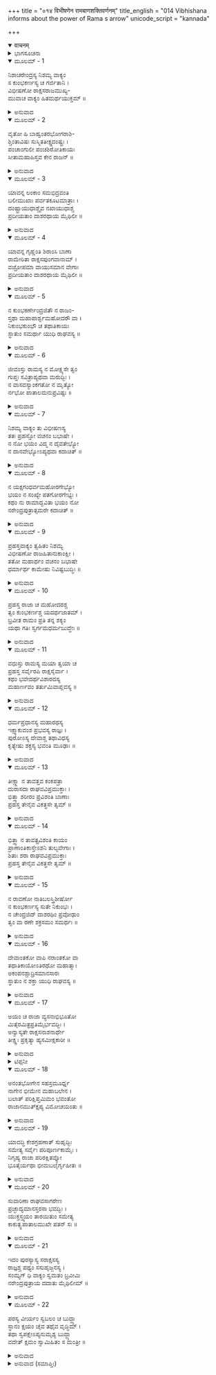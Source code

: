 +++
title = "०१४ विभीषणेन रामबाणशक्तिवर्णनम्"
title_english = "014 Vibhishana informs about the power of Rama s arrow"
unicode_script = "kannada"

+++
<details open><summary>वाचनम्</summary>

<div class="audioEmbed"  caption="श्रीराम-हरिसीताराममूर्ति-घनपाठिभ्यां वचनम्" src="https://archive.org/download/Ramayana-recitation-Sriram-harisItArAmamUrti-Ghanapaati-v2/Kanda_6/Kanda_6_YK-014-Vibhishana_informs_about_the_power_of_Rama_s_arrow.mp3"></div>
</details>



<details><summary>ಭಾಗಸೂಚನಾ</summary>

ವಿಭೀಷಣನು ರಾಮನನ್ನು ಅಜೇಯನೆಂದು ತಿಳಿಸಿ, ಅವನಿಗೆ ಸೀತೆಯನ್ನು ಮರಳಿಸಲು ಸಮ್ಮತಿಸುವುದು
</details>

<details open><summary>ಮೂಲಮ್ - 1</summary>

ನಿಶಾಚರೇಂದ್ರಸ್ಯ ನಿಶಮ್ಯ ವಾಕ್ಯಂ  
ಸ ಕುಂಭಕರ್ಣಸ್ಯ ಚ ಗರ್ಜಿತಾನಿ ।  
ವಿಭೀಷಣೋ ರಾಕ್ಷಸರಾಜಮುಖ್ಯ-  
ಮುವಾಚ ವಾಕ್ಯಂ ಹಿತಮರ್ಥಯುಕ್ತಮ್ ॥
</details>

<details><summary>ಅನುವಾದ</summary>

ರಾಕ್ಷಸರಾಜ ರಾವಣನ ಈ ಮಾತನ್ನು ಮತ್ತು ಕುಂಭಕರ್ಣನ ಗರ್ಜನೆಯನ್ನು ಕೇಳಿ ವಿಭೀಷಣನು ರಾವಣನಲ್ಲಿ ಹೀಗೆ ಸಾರ್ಥಕ ಮತ್ತು ಹಿತಕರ ಮಾತನ್ನು ಹೇಳಿದನು.॥1॥
</details>

<details open><summary>ಮೂಲಮ್ - 2</summary>

ವೃತೋ ಹಿ ಬಾಹ್ವಂತರಭೋಗರಾಶಿ-  
ಶ್ಚಿಂತಾವಿಷಃ ಸುಸ್ಮಿತತೀಕ್ಷ್ಣದಂಷ್ಟ್ರಃ ।  
ಪಂಚಾಂಗುಲೀ ಪಂಚಶಿರೋತಿಕಾಯಃ  
ಸೀತಾಮಹಾಹಿಸ್ತವ ಕೇನ ರಾಜನ್ ॥
</details>

<details><summary>ಅನುವಾದ</summary>

ರಾಜನೇ! ಸೀತೆ ಎಂಬ ವಿಶಾಲಕಾಯ ಮಹಾ ಸರ್ಪವನ್ನು ಯಾರು ನಿಮ್ಮ ಕುತ್ತಿಗೆ ಕಟ್ಟಿದರು? ಆಕೆಯ ಹೃದಯದ ಭಾಗವೇ ಆ ಸರ್ಪದ ಶರೀರವಾಗಿದೆ, ಚಿಂತೆಯೇ ವಿಷವಾಗಿದೆ, ಸುಂದರ ಮುಗುಳ್ನಗೆಯೇ ತೀಕ್ಷ್ಣವಾದ ದಾಡೆಯಾಗಿದೆ, ಪ್ರತಿಯೊಂದು ಕೈಯ ಐದೈದು ಬೆರಳುಗಳೇ ಆ ಸರ್ಪದ ಐದು ಹೆಡೆಗಳಾಗಿವೆ.॥2॥
</details>

<details open><summary>ಮೂಲಮ್ - 3</summary>

ಯಾವನ್ನ ಲಂಕಾಂ ಸಮಭಿದ್ರವಂತಿ  
ಬಲೀಮುಖಾಃ  ಪರ್ವತಕೂಟಮಾತ್ರಾಃ ।  
ದಂಷ್ಟ್ರಾಯುಧಾಶ್ಚೈವ ನಖಾಯುಧಾಶ್ಚ  
ಪ್ರದೀಯತಾಂ ದಾಶರಥಾಯ ಮೈಥಿಲೀ ॥
</details>

<details><summary>ಅನುವಾದ</summary>

ಹಲ್ಲು ಮತ್ತು ಉಗುರುಗಳೇ ಆಯುಧವುಳ್ಳ ಪರ್ವತ ಶಿಖರದಂತೆ ಎತ್ತರವಾದ ವಾನರು ಲಂಕೆಯನ್ನು ಆಕ್ರಮಿಸುವ ಮೊದಲೇ ನೀವು ದಶರಥನಂದನ ಶ್ರೀರಾಮನ ಕೈಗೆ ಸೀತೆಯನ್ನು ಒಪ್ಪಿಸಿಬಿಡಿರಿ.॥3॥
</details>

<details open><summary>ಮೂಲಮ್ - 4</summary>

ಯಾವನ್ನ ಗೃಹ್ಣಂತಿ ಶಿರಾಂಸಿ ಬಾಣಾ  
ರಾಮೇರಿತಾ  ರಾಕ್ಷಸಪುಂಗವಾನಾಮ್ ।  
ವಜ್ರೋಪಮಾ ವಾಯುಸಮಾನ ವೇಗಾಃ  
ಪ್ರದೀಯತಾಂ ದಾಶರಥಾಯ ಮೈಥಿಲೀ ॥
</details>

<details><summary>ಅನುವಾದ</summary>

ಶ್ರೀರಾಮಚಂದ್ರನು ಪ್ರಯೋಗಿಸಿದ ವಾಯುವಿನಂತೆ ವೇಗಶಾಲಿ ಹಾಗೂ ವಜ್ರತುಲ್ಯ ಬಾಣಗಳು ರಾಕ್ಷಸ ಶಿರೋಮಣಿಗಳ ತಲೆಯನ್ನು ತರಿಯುವ ಮೊದಲೇ ನೀವು ದಶರಥನಂದನ ಶ್ರೀರಾಮನ ಸೇವೆಯಲ್ಲಿ ಸೀತೆಯನ್ನು ಸಮರ್ಪಿಸಿ ಬಿಡಿರಿ.॥4॥
</details>

<details open><summary>ಮೂಲಮ್ - 5</summary>

ನ ಕುಂಭಕರ್ಣೇಂದ್ರಜಿತೌ ನ ರಾಜಂ-  
ಸ್ತಥಾ ಮಹಾಪಾರ್ಶ್ವಮಹೋದರೌ ವಾ ।  
ನಿಕುಂಭಕುಂಭೌ ಚ ತಥಾತಿಕಾಯಃ  
ಸ್ಥಾತುಂ ಸಮರ್ಥಾ ಯುಧಿ ರಾಘವಸ್ಯ ॥
</details>

<details><summary>ಅನುವಾದ</summary>

ರಾಜನೇ! ಈ ಕುಂಭಕರ್ಣ, ಇಂದ್ರಜಿತ್ತು, ಮಹಾಪಾರ್ಶ್ವ, ಮಹೋದರ, ನಿಕುಂಭ, ಕುಂಭ ಮತ್ತು ಅತಿಕಾಯ - ಇವರು ಯಾರೂ ಸಮರಾಂಗಣದಲ್ಲಿ ಶ್ರೀರಾಮನ ಎದುರಿಗೆ ನಿಲ್ಲಲಾರರು.॥5॥
</details>

<details open><summary>ಮೂಲಮ್ - 6</summary>

ಜೀವಂಸ್ತು ರಾಮಸ್ಯ ನ ಮೋಕ್ಷ್ಯಸೇ ತ್ವಂ  
ಗುಪ್ತಃ ಸವಿತ್ರಾಪ್ಯಥವಾ ಮರುದ್ಭಿಃ ।  
ನ ವಾಸವಸ್ಯಾಂಕಗತೋ ನ ಮೃತ್ಯೋ  
ರ್ನಭೋ ಪಾತಾಲಮನುಪ್ರವಿಷ್ಟಃ ॥
</details>

<details><summary>ಅನುವಾದ</summary>

ಸೂರ್ಯ ಅಥವಾ ವಾಯ ನಿಮ್ಮನ್ನು ರಕ್ಷಿಸಿದರೂ, ಇಂದ್ರ ಇಲ್ಲವೇ ಯಮನು ನಿಮ್ಮನ್ನು ಉಡಿಯಲ್ಲಿ ಅಡಗಿಸಿಕೊಂಡರೂ, ಅಥವಾ ನೀವು ಆಕಾಶ-ಪಾತಾಳದಲ್ಲಿ ನುಗ್ಗಿಹೋದರೂ ಶ್ರೀರಾಮನ ಕೈಯಿಂದ ಬದುಕಿ ಇರಲಾರಿರಿ.॥6॥
</details>

<details open><summary>ಮೂಲಮ್ - 7</summary>

ನಿಶಮ್ಯ ವಾಕ್ಯಂ ತು ವಿಭೀಷಣಸ್ಯ  
ತತಃ ಪ್ರಹಸ್ತೋ ವಚನಂ ಬಭಾಷೇ ।  
ನ ನೋ ಭಯಂ ವಿದ್ಮ ನ ದೈವತೇಭ್ಯೋ  
ನ ದಾನವೇಭ್ಯೋಽಪ್ಯಥವಾ ಕದಾಚಿತ್ ॥
</details>

<details><summary>ಅನುವಾದ</summary>

ವಿಭೀಷಣನ ಈ ಮಾತನ್ನುಕೇಳಿ ಪ್ರಹಸ್ತನು ಹೇಳಿದನು - ನಾವು ದೇವತೆಗಳಿಗೆ ಅಥವಾ ದಾನವರಿಗೆ ಹೆದರುವುದಿಲ್ಲ. ಭಯ ಎಂಬುದು ಏನೆಂದೇ ನಾವು ತಿಳಿಯುವುದಿಲ್ಲ.॥7॥
</details>

<details open><summary>ಮೂಲಮ್ - 8</summary>

ನ ಯಕ್ಷಗಂಧರ್ವಮಹೋರಗೇಭ್ಯೋ  
ಭಯಂ ನ ಸಂಖ್ಯೇ  ಪತಗೋರಗೇಭ್ಯಃ ।  
ಕಥಂ ನು ರಾಮಾದ್ಭವಿತಾ ಭಯಂ ನೋ  
ನರೇಂದ್ರಪುತ್ರಾತ್ಸಮರೇ ಕದಾಚಿತ್ ॥
</details>

<details><summary>ಅನುವಾದ</summary>

ಯುದ್ಧದಲ್ಲಿ ನಮಗೆ ಯಕ್ಷರಿಂದ, ಗಂಧರ್ವರಿಂದ, ದೊಡ್ಡ ದೊಡ್ಡ ನಾಗಗಳಿಂದ, ಪಕ್ಷಿಗಳಿಂದ, ಸರ್ಪಗಳಿಂದ ಭಯವೇ ಇಲ್ಲದಿರುವಾಗ ಸಮರಾಂಗಣದಲ್ಲಿ ರಾಜಕುಮಾರ ರಾಮ ನಿಂದ ಹೇಗೆ ಭಯ ಇರುವುದು.॥8॥
</details>

<details open><summary>ಮೂಲಮ್ - 9</summary>

ಪ್ರಹಸ್ತವಾಕ್ಯಂ ತ್ವಹಿತಂ ನಿಶಮ್ಯ  
ವಿಭೀಷಣೋ ರಾಜಹಿತಾನುಕಾಂಕ್ಷೀ ।  
ತತೋ ಮಹಾರ್ಥಂ ವಚನಂ ಬಭಾಷೇ  
ಧರ್ಮಾರ್ಥ ಕಾಮೇಷು ನಿವಿಷ್ಟಬುದ್ಧಿಃ ॥
</details>

<details><summary>ಅನುವಾದ</summary>

ವಿಭೀಷಣನು ರಾಜಾ ರಾವಣನ ನಿಜವಾದ ಹಿತೈಷಿಯಾಗಿದ್ದನು. ಅವನ ಬುದ್ಧಿಯು ಧರ್ಮ, ಅರ್ಥ ಮತ್ತು ಕಾಮ ಇವುಗಳಲ್ಲಿ ಚೆನ್ನಾಗಿ ಪರಿಣಿತವಾಗಿತ್ತು. ಅವನು ಪ್ರಹಸ್ತನ ಅಹಿತಕರ ಮಾತನ್ನು ಕೇಳಿ, ಹೀಗೆ ಮಹಾನ್ ಅರ್ಥಯುಕ್ತ ಮಾತನ್ನು ಹೇಳಿದನು.॥9॥
</details>

<details open><summary>ಮೂಲಮ್ - 10</summary>

ಪ್ರಹಸ್ತ ರಾಜಾ ಚ ಮಹೋದರಶ್ಚ  
ತ್ವಂ ಕುಂಭಕರ್ಣಶ್ಚ ಯದರ್ಥಜಾತಮ್ ।  
ಬ್ರವೀತ ರಾಮಂ ಪ್ರತಿ ತನ್ನ ಶಕ್ಯಂ  
ಯಥಾ ಗತಿಃ ಸ್ವರ್ಗಮಧರ್ಮಬುದ್ಧೇಃ ॥
</details>

<details><summary>ಅನುವಾದ</summary>

ಪ್ರಹಸ್ತನೇ! ಮಹಾರಾಜ ರಾವಣ, ಮಹೋದರ, ನೀನು ಮತ್ತು ಕುಂಭಕರ್ಣ-ಶ್ರೀರಾಮನ ಕುರಿತು ಹೇಳುತ್ತಿರುವುದೆಲ್ಲ ನಿಮ್ಮಿಂದ ಮಾಡಲಾಗುವುದಿಲ್ಲ. ಪಾಪಾತ್ಮನು ಸ್ವರ್ಗಕ್ಕೆ ಹೋಗಲಾರನು, ಅದರಂತೆ ಇದಾಗಿದೆ.॥10॥
</details>

<details open><summary>ಮೂಲಮ್ - 11</summary>

ವಧುಸ್ತು ರಾಮಸ್ಯ ಮಯಾ ತ್ವಯಾ ಚ  
ಪ್ರಹಸ್ತ ಸರ್ವೈರಪಿ ರಾಕ್ಷಸೈರ್ವಾ ।  
ಕಥಂ ಭವೇದರ್ಥವಿಶಾರದಸ್ಯ  
ಮಹಾರ್ಣವಂ ತರ್ತುಮಿವಾಪ್ಲವಸ್ಯ ॥
</details>

<details><summary>ಅನುವಾದ</summary>

ಪ್ರಹಸ್ತನೇ! ಶ್ರೀರಾಮನು ಅರ್ಥವಿಶಾರದನಾಗಿದ್ದಾನೆ. ಎಲ್ಲ ಕಾರ್ಯ ಸಾಧನಗಳಲ್ಲಿ ಕುಶಲನಾಗಿದ್ದಾನೆ. ಹಡಗು ಅಥವಾ ದೋಣಿಯಿಲ್ಲದೆ ಯಾರೂ ಮಹಾಸಾಗರವನ್ನು ದಾಟಲಾರನೋ, ಹಾಗೆಯೇ ನನ್ನಿಂದ, ನಿನ್ನಿಂದ ಅಥವಾ ಸಮಸ್ತ ರಾಕ್ಷಸ ರಿಂದಲೂ ಕೂಡ ರಾಮನನ್ನು ವಧಿಸುವುದು ಹೇಗೆ ಸಾಧ್ಯವಿದೆ.॥11॥
</details>

<details open><summary>ಮೂಲಮ್ - 12</summary>

ಧರ್ಮಪ್ರಧಾನಸ್ಯ ಮಹಾರಥಸ್ಯ  
ಇಕ್ಷ್ವಾಕುವಂಶ ಪ್ರಭವಸ್ಯ ರಾಜ್ಞಃ ।  
ಪುರೋಽಸ್ಯ ದೇವಾಶ್ಚ ತಥಾವಿಧಸ್ಯ  
ಕೃತ್ಯೇಷು ಶಕ್ತಸ್ಯ ಭವಂತಿ ಮೂಢಾಃ ॥
</details>

<details><summary>ಅನುವಾದ</summary>

ಶ್ರೀರಾಮನು ಧರ್ಮವನ್ನು ಪ್ರಧಾನವಸ್ತುವೆಂದು ತಿಳಿಯುತ್ತಾನೆ. ಅವನು ಇಕ್ಷ್ವಾಕುಕುಲದಲ್ಲಿ ಪ್ರಾದುರ್ಭವಿಸಿರುವನು. ಅವನು ಎಲ್ಲ ಕಾರ್ಯಗಳನ್ನು ನೆರವೇರಿಸಲು ಸಮರ್ಥ ಮತ್ತು ಮಹಾರಥೀ ವೀರನಾಗಿದ್ದಾನೆ. (ಅವನು ವಿರಾಧ, ಕಬಂಧ, ವಾಲಿಯಂತಹ ವೀರರನ್ನು ಲೀಲಾಜಾಲವಾಗಿ ಯಮಲೋಕಕ್ಕೆ ಅಟ್ಟಿ ಬಿಟ್ಟಿರುವನು.) ಇಂತಹ ಪ್ರಸಿದ್ಧ ಪರಾಕ್ರಮಿ ರಾಜಾ ಶ್ರೀರಾಮನಿಗೆ ಇದಿರಾದರೆ ದೇವತೆಗಳೂ ಕೂಡ ತಮ್ಮ ಉದ್ಧಟತನ ಮರೆತುಬಿಡುವರು. (ಹಾಗಿರುವಾಗ ನಮ್ಮ-ನಿಮ್ಮ ಮಾತಾದರೂ ಏನಿದೆ?.॥12॥
</details>

<details open><summary>ಮೂಲಮ್ - 13</summary>

ತೀಕ್ಷ್ಣಾ ನ ತಾವತ್ತವ ಕಂಕಪತ್ರಾ  
ದುರಾಸದಾ  ರಾಘವವಿಪ್ರಮುಕ್ತಾಃ ।  
ಭಿತ್ತ್ವಾ ಶರೀರಂ ಪ್ರವಿಶಂತಿ ಬಾಣಾಃ  
ಪ್ರಹಸ್ತ ತೇನೈವ ವಿಕತ್ಥಸೇ ತ್ವಮ್ ॥
</details>

<details><summary>ಅನುವಾದ</summary>

ಪ್ರಹಸ್ತನೇ! ಇಷ್ಟರವರೆಗೆ ಶ್ರೀರಾಮನು ಬಿಟ್ಟ ಕಂಕಪತ್ರಯುಕ್ತ, ದುರ್ಜಯ, ತೀಕ್ಷ್ಣಬಾಣಗಳು ನಿನ್ನ ಶರೀರವನ್ನು ಸೀಳಿ ಒಳಗೆ ಪ್ರವೇಶಿಸಲಿಲ್ಲ; ಅದಕ್ಕಾಗಿ ನೀನು ಬಡಾಯಿಕೊಚ್ಚಿಕೊಂಡಿರುವೆ.॥13॥
</details>

<details open><summary>ಮೂಲಮ್ - 14</summary>

ಭಿತ್ತ್ವಾ ನ ತಾವತ್ಪ್ರವಿಶಂತಿ ಕಾಯಂ  
ಪ್ರಾಣಾಂತಿಕಾಸ್ತೇಽಶನಿ ತುಲ್ಯವೇಗಾಃ ।  
ಶಿತಾಃ ಶರಾ ರಾಘವವಿಪ್ರಮುಕ್ತಾಃ  
ಪ್ರಹಸ್ತ  ತೇನೈವ ವಿಕತ್ಥಸೇ ತ್ವಮ್ ॥
</details>

<details><summary>ಅನುವಾದ</summary>

ಪ್ರಹಸ್ತನೇ! ಶ್ರೀರಾಮನ ಬಾಣಗಳು ಸಿಡಿಲಿನಂತೆ ವೇಗಶಾಲಿಗಳಾಗಿವೆ. ಅವು ಪ್ರಾಣಾಂತಕವಾಗಿವೆ. ಶ್ರೀರಘುನಾಥನು ಧನುಸ್ಸಿನಿಂದ ಬಿಟ್ಟ ಬಾಣಗಳು ನಿನ್ನ ಶರೀರವನ್ನು ಭೇದಿಸಿ ಒಳಹೊಕ್ಕಿಲ್ಲ; ಅದರಿಂದ ನೀನು ಇಷ್ಟೊಂದು ಹಾರಾಡುತ್ತಿರುವೆ.॥14॥
</details>

<details open><summary>ಮೂಲಮ್ - 15</summary>

ನ ರಾವಣೋ ನಾತಿಬಲಸ್ತ್ರಿಶೀರ್ಷೋ  
ನ ಕುಂಭಕರ್ಣಸ್ಯ ಸುತೇ ನಿಕುಂಭಃ ।  
ನ ಚೇಂದ್ರಜಿದ್ ದಾಶರಥಿಂ ಪ್ರವೋಢುಂ  
ತ್ವಂ ವಾ ರಣೇ  ಶಕ್ರಸಮಂ ಸಮರ್ಥಃ ॥
</details>

<details><summary>ಅನುವಾದ</summary>

ರಾವಣ, ಮಹಾಬಲಿ ತ್ರಿಶಿರಾ, ಕುಂಭಕರ್ಣ ಕುಮಾರ ನಿಕುಂಭ, ಇಂದ್ರವಿಜಯ ಮೇಘನಾದನೂ ಕೂಡ ಸಮರಾಂಗಣದಲ್ಲಿ ಇಂದ್ರತುಲ್ಯ ತೇಜಸ್ವೀ ದಶರಥನಂದನ ಶ್ರೀರಾಮನ ವೇಗವನ್ನು ಸಹಿಸಲು ಅಸಮರ್ಥರಾಗಿದ್ದಾರೆ.॥15॥
</details>

<details open><summary>ಮೂಲಮ್ - 16</summary>

ದೇವಾಂತಕೋ ವಾಪಿ ನರಾಂತಕೋ ವಾ  
ತಥಾತಿಕಾಯೋಽತಿರಥೋ ಮಹಾತ್ಮಾ।  
ಅಕಂಪನಶ್ಚಾದ್ರಿಸಮಾನಸಾರಃ  
ಸ್ಥಾತುಂ ನ ಶಕ್ತಾ ಯುಧಿ ರಾಘವಸ್ಯ ॥
</details>

<details><summary>ಅನುವಾದ</summary>

ದೇವಾಂತಕ, ನರಾಂತಕ, ಅತಿಕಾಯ, ಮಹಾಕಾಯ, ಅತಿರಥ ಹಾಗೂ ಪರ್ವತದಂತಹ ಶಕ್ತಿಶಾಲೀ ಅಕಂಪನನೂ ಯುದ್ಧಭೂಮಿಯಲ್ಲಿ ಶ್ರೀರಾಮನ ಎದುರಿಗೆ ನಿಲ್ಲಲಾರರು.॥16॥
</details>

<details open><summary>ಮೂಲಮ್ - 17</summary>

ಅಯಂ ಚ ರಾಜಾ ವ್ಯಸನಾಭಿಭೂತೋ  
ಮಿತೈರಮಿತ್ರಪ್ರತಿಮೈರ್ಭವದ್ಭಿಃ ।  
ಅನ್ವಾಸ್ಯತೇ ರಾಕ್ಷಸನಾಶನಾರ್ಥೇ  
ತೀಕ್ಷ್ಣಃ ಪ್ರಕೃತ್ಯಾ ಹ್ಯಸಮೀಕ್ಷಕಾರೀ ॥
</details>

<details><summary>ಅನುವಾದ</summary>

ಈ ಮಹಾರಾಜಾ ರಾವಣನಾದರೋ ವ್ಯಸನಗಳ* ವಶೀಭೂತನಾಗಿದ್ದಾನೆ, ಅದಕ್ಕಾಗಿ ಯೋಚಿಸಿ ಕಾರ್ಯ ಮಾಡುವುದಿಲ್ಲ. ಅಲ್ಲದೆ ಇವನು ಸ್ವಭಾವದಿಂದಲೂ ಕಠೋರ ನಾಗಿರುವನು. ರಾಕ್ಷಸರ ಸತ್ಯಾನಾಶಕ್ಕಾಗಿಯೇ ನಿನ್ನಂತಹ ಶತ್ರುತುಲ್ಯ ಮಿತ್ರನ ಸೇವೆಯಲ್ಲಿ ಉಪಸ್ಥಿತನಾಗಿದ್ದಾನೆ.॥17॥
</details>

<details><summary>ಟಿಪ್ಪನೀ</summary>

* ಇವು ರಾಜರ ಏಳು ವ್ಯಸನಗಳೆಂದು ತಿಳಿಯಲಾಗಿದೆ- ವಾಗ್ದಂಡಯೋಸ್ತ ಪಾರುಪ್ಯಮರ್ಥದೂಷಣಮೇವ ಚ ಪಾನಂ ಸ್ತ್ರೀ ಮೃಗಯಾ ದ್ಯೂತಂ ವ್ಯಸನಂ ಸಪ್ತಧಾ ಪ್ರಭೋ ॥ ವಾಣೀ ಮತ್ತು ದಂಡನೆಯಲ್ಲಿ ಕಠೋರತೆ, ಧನದ ಅಪವ್ಯಯ, ಮದ್ಯಪಾನ, ಸ್ತ್ರೀ, ಬೇಟೆ, ದ್ಯೂತ- ಇವು ರಾಜರ ಏಳು ವಿಧದ ವ್ಯಸನಗಳಾಗಿವೆ. (ಕಾಮಂದಕ ನೀತಿಯ ವಚನ ಗೋವಿಂದರಾಜರ ರಾಮಾಯಣ ಭೂಷಣದಿಂದ.)
</details>

<details open><summary>ಮೂಲಮ್ - 18</summary>

ಅನಂತಭೋಗೇನ ಸಹಸ್ರಮೂರ್ಧ್ನ  
ನಾಗೇನ  ಭೀಮೇನ ಮಹಾಬಲೇನ ।  
ಬಲಾತ್ ಪರಿಕ್ಷಿಪ್ತಮಿಮಂ ಭವಂತೋ  
ರಾಜಾನಮುತ್ಕ್ಷಿಪ್ಯ ವಿಮೋಚಯಂತು ॥
</details>

<details><summary>ಅನುವಾದ</summary>

ಅನಂತ ಶಾರೀರಿಕ ಬಲಸಂಪನ್ನ, ಸಾವಿರ ಹೆಡೆಗಳುಳ್ಳ, ಮಹಾಬಲಶಾಲೀ ಭಯಂಕರ ನಾಗನು ಈ ರಾಜನನ್ನು ಬಲವಾಗಿ ಸುತ್ತುಕೊಂಡಿದೆ. ನೀವೆಲ್ಲರೂ ಸೇರಿ ಇವರನ್ನು ಬಂಧನದಿಂದ ಬಿಡಿಸಿ ಪ್ರಾಣಸಂಕಟದಿಂದ ಉಳಿಸಿರಿ. (ಅರ್ಥಾತ್- ಶ್ರೀರಾಮಚಂದ್ರನೊಂದಿಗೆ ವೈರ ಕಟ್ಟಿಕೊಳ್ಳುವುದು ಸರ್ಪದಿಂದ ಸುತ್ತುವರಿದಂತೆ ಆಗಿದೆ. ಈ ಭಾವವನ್ನು ವ್ಯಕ್ತ ಗೊಳಿಸುವ ಕಾರಣ ಇಲ್ಲಿ ನಿದರ್ಶನಾ ಅಲಂಕಾರ ವ್ಯಂಗವಾಗಿದೆ.॥18॥
</details>

<details open><summary>ಮೂಲಮ್ - 19</summary>

ಯಾವದ್ಧಿ ಕೇಶಗ್ರಹಣಾತ್ ಸುಹೃದ್ಭಿಃ  
ಸಮೇತ್ಯ ಸರ್ವೈಃ ಪರಿಪೂರ್ಣಕಾಮೈಃ ।  
ನಿಗೃಹ್ಯ ರಾಜಾ ಪರಿರಕ್ಷಿತವ್ಯೋ  
ಭೂತೈರ್ಯಥಾ ಭೀಮಬಲೈರ್ಗೃಹೀತಃ ॥
</details>

<details><summary>ಅನುವಾದ</summary>

ಈ ರಾಜನಿಂದ ಇಷ್ಟರವರೆಗೆ ನಿಮ್ಮೆಲ್ಲರ ಎಲ್ಲ ಕಾಮನೆಗಳು ಪೂರ್ಣವಾಗಿವೆ. ನೀವೆಲ್ಲರೂ ಇವರ ಹಿತೈಷಿ ಸುಹೃದರಾಗಿದ್ದೀರಿ. ಆದ್ದರಿಂದ ಭಯಂಕರ ಬಲಶಾಲೀ ಭೂತವು ಬಡಿದ ಪುರುಷನನ್ನು ಅವನ ಹಿತೈಷಿ ಆತ್ಮೀಯರು ಬಲವಂತವಾಗಿ ಅವನನ್ನು ರಕ್ಷಿಸುತ್ತಾರೆ. ಹಾಗೆಯೇ ನೀವೆಲ್ಲರೂ ಏಕಮತರಾಗಿ-ಆವಶ್ಯಕತೆ ಬಿದ್ದರೆ ಇವನ ಕೂದಲು ಹಿಡಿದಾದರೂ ಇವನನ್ನು ಅನುಚಿತ ಮಾರ್ಗದಿಂದ ತಡೆದು, ಎಲ್ಲ ರೀತಿಯಿಂದ ರಕ್ಷಿಸಿರಿ.॥19॥
</details>

<details open><summary>ಮೂಲಮ್ - 20</summary>

ಸುವಾರಿಣಾ ರಾಘವಸಾಗರೇಣ  
ಪ್ರಚ್ಛಾದ್ಯಮಾನಸ್ತರಸಾ ಭವದ್ಭಿಃ ।  
ಯುಕ್ತಸ್ತ್ವಯಂ ತಾರಯಿತುಂ ಸಮೇತ್ಯ  
ಕಾಕುತ್ಸ್ಥಪಾತಾಲಮುಖೇ ಪತನ್ ಸಃ ॥
</details>

<details><summary>ಅನುವಾದ</summary>

ಉತ್ತಮ ಚರಿತ್ರರೂಪೀ ಜಲದಿಂದ ಪರಿಪೂರ್ಣ ಶ್ರೀರಘುನಾಥರೂಪೀ ಸಮುದ್ರವು ಇವನನ್ನು ಮುಳುಗಿಸುತ್ತಿದೆ, ಅಥವಾ ಇವನು ಶ್ರೀರಾಮರೂಪೀ ಪಾತಾಳದ ಆಳವಾದ ಹೊಂಡದಲ್ಲಿ ಬೀಳುತ್ತಿರುವನು ಎಂದು ತಿಳಿಯಿರಿ. ಇಂತಹ ಸ್ಥಿತಿಯಲ್ಲಿ ನೀವೆಲ್ಲರೂ ಸೇರಿ ಇವನನ್ನು ಉದ್ಧರಿಸಬೇಕು.॥20॥
</details>

<details open><summary>ಮೂಲಮ್ - 21</summary>

ಇದಂ ಪುರಸ್ಯಾಸ್ಯ ಸರಾಕ್ಷಸಸ್ಯ  
ರಾಜ್ಞಶ್ಚ ಪಥ್ಯಂ ಸಸುಹೃಜ್ಜನಸ್ಯ ।  
ಸಂಮ್ಯಗ್ ಧಿ ವಾಕ್ಯಂ ಸ್ವಮತಂ ಬ್ರವೀಮಿ  
ನರೇಂದ್ರಪುತ್ರಾಯ ದದಾತು ಮೈಥಿಲೀಮ್ ॥
</details>

<details><summary>ಅನುವಾದ</summary>

ನಾನಾದರೋ ರಾಕ್ಷಸರ ಸಹಿತ ಈ ಇಡೀನಗರದ ಮತ್ತು ಸುಹೃದರೊಂದಿಗೆ ಮಹಾರಾಜರ ಹಿತಕ್ಕಾಗಿ - ‘ಈ ರಾಜಕುಮಾರ ಶ್ರೀರಾಮನ ಕೈಗೆ ಸೀತೆಯನ್ನು ಒಪ್ಪಿಸಿ ಬಿಡಬೇಕು’ ಇದೇ ನಾನು ಉತ್ತಮ ಸಲಹೆಕೊಡುತ್ತಿದ್ದೇನೆ.॥21॥
</details>

<details open><summary>ಮೂಲಮ್ - 22</summary>

ಪರಸ್ಯ ವೀರ್ಯಂ ಸ್ವಬಲಂ ಚ ಬುದ್ಧ್ಯಾ  
ಸ್ಥಾನಂ ಕ್ಷಯಂ ಚೈವ  ತಥೈವ ವೃದ್ಧಿಮ್ ।  
ತಥಾ ಸ್ವಪಕ್ಷೇಽಪ್ಯನುಮೃಶ್ಯ ಬುದ್ಧ್ಯಾ  
ವದೇತ್ ಕ್ಷಮಂ ಸ್ವಾಮಿಹಿತಂ ಸ ಮಂತ್ರೀ ॥
</details>

<details><summary>ಅನುವಾದ</summary>

ತನ್ನ ಮತ್ತು ಶತ್ರು ಪಕ್ಷದ ಬಲ-ಪರಾಕ್ರಮ ವನ್ನು ತಿಳಿದು, ಎರಡೂ ಪಕ್ಷಗಳ ಸ್ಥಿತಿ, ಹಾನಿ-ವೃದ್ಧಿಯನ್ನು ತನ್ನ ಬುದ್ಧಿಯಿಂದ ವಿಚಾರ ಮಾಡಿ, ಸ್ವಾಮಿಗಾಗಿ ಹಿತಕರ ಮತ್ತು ಉಚಿತವಾದ ಮಾತನ್ನು ಹೇಳುವವನೇ ವಾಸ್ತವವಾಗಿ ನಿಜವಾದ ಮಂತ್ರಿಯಾಗಿದ್ದಾನೆ.॥22॥
</details>

<details><summary>ಅನುವಾದ (ಸಮಾಪ್ತಿಃ)</summary>

ಶ್ರೀವಾಲ್ಮೀಕಿ ವಿರಚಿತ ಆರ್ಷರಾಮಾಯಣ ಆದಿಕಾವ್ಯದ ಯುದ್ಧಕಾಂಡದಲ್ಲಿ ಹದಿನಾಲ್ಕನೆಯ ಸರ್ಗ ಪೂರ್ಣವಾಯಿತು.॥14॥
</details>
